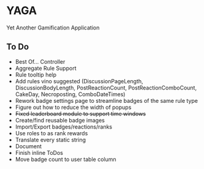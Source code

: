 # YAGA
Yet Another Gamification Application

## To Do

* Best Of... Controller
* Aggregate Rule Support
* Rule tooltip help
* Add rules vino suggested (DiscussionPageLength, DiscussionBodyLength, PostReactionCount, PostReactionComboCount, CakeDay, Necroposting, ComboDateTimes)
* Rework badge settings page to streamline badges of the same rule type
* Figure out how to reduce the width of popups
* ~~Fixed leaderboard module to support time windows~~
* Create/find reusable badge images
* Import/Export badges/reactions/ranks
* Use roles to as rank rewards
* Translate every static string
* Document
* Finish inline ToDos
* Move badge count to user table column
